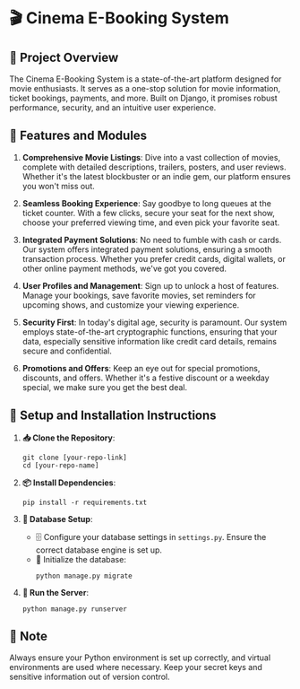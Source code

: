 
# 🎬 Cinema E-Booking System

## 🌟 Project Overview

The Cinema E-Booking System is a state-of-the-art platform designed for movie enthusiasts. It serves as a one-stop solution for movie information, ticket bookings, payments, and more. Built on Django, it promises robust performance, security, and an intuitive user experience.

## 🚀 Features and Modules

1. **Comprehensive Movie Listings**: Dive into a vast collection of movies, complete with detailed descriptions, trailers, posters, and user reviews. Whether it's the latest blockbuster or an indie gem, our platform ensures you won't miss out.

2. **Seamless Booking Experience**: Say goodbye to long queues at the ticket counter. With a few clicks, secure your seat for the next show, choose your preferred viewing time, and even pick your favorite seat.

3. **Integrated Payment Solutions**: No need to fumble with cash or cards. Our system offers integrated payment solutions, ensuring a smooth transaction process. Whether you prefer credit cards, digital wallets, or other online payment methods, we've got you covered.

4. **User Profiles and Management**: Sign up to unlock a host of features. Manage your bookings, save favorite movies, set reminders for upcoming shows, and customize your viewing experience.

5. **Security First**: In today's digital age, security is paramount. Our system employs state-of-the-art cryptographic functions, ensuring that your data, especially sensitive information like credit card details, remains secure and confidential.

6. **Promotions and Offers**: Keep an eye out for special promotions, discounts, and offers. Whether it's a festive discount or a weekday special, we make sure you get the best deal.

## 🔧 Setup and Installation Instructions

1. **📥 Clone the Repository**:
   ```
   git clone [your-repo-link]
   cd [your-repo-name]
   ```

2. **📦 Install Dependencies**:
   ```
   pip install -r requirements.txt
   ```

3. **🔧 Database Setup**:
   - 🗄 Configure your database settings in `settings.py`. Ensure the correct database engine is set up.
   - 🚀 Initialize the database:
     ```
     python manage.py migrate
     ```

4. **🚀 Run the Server**:
   ```
   python manage.py runserver
   ```

## 📝 Note

Always ensure your Python environment is set up correctly, and virtual environments are used where necessary. Keep your secret keys and sensitive information out of version control.
